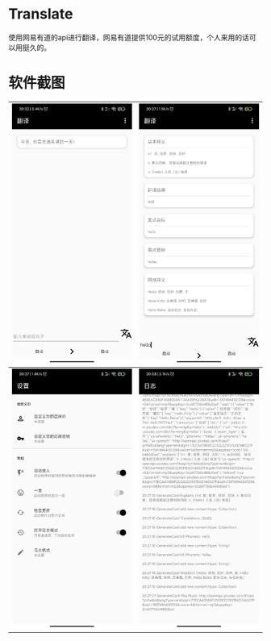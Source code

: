 # Translate

使用网易有道的api进行翻译，网易有道提供100元的试用额度，个人来用的话可以用挺久的。

# 软件截图

| ![MainPage](./screenshots/translate_v2.1.5_mainpage.jpg) | ![MainPageTranslated](./screenshots/translate_v2.1.5_mainpage_translated.jpg) |
| :- | :- |
| ![Settings](./screenshots/translate_v2.1.5_settings.jpg) | ![Log](./screenshots/translate_v2.1.5_log.jpg) |
